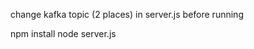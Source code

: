 <!-- npm install express http ws kafkajs
npm install --save-dev nodemon -->

change kafka topic (2 places) in server.js before running

<!-- #how to run -->

npm install
node server.js
